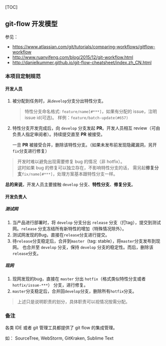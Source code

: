 [TOC]

## git-flow 开发模型

参见：
- https://www.atlassian.com/git/tutorials/comparing-workflows/gitflow-workflow
- http://www.ruanyifeng.com/blog/2015/12/git-workflow.html
- http://danielkummer.github.io/git-flow-cheatsheet/index.zh_CN.html

### 本项目定制规范

#### 开发人员

1. 被分配到任务时，从`develop`分支分出特性分支。

	> 特性分支命名格式: `feature/name[#***]`，如果有分配的 issue，注明 issue id(可选)。
	> 样例：`feature/batch-update(#657)`

2. 特性分支开发完成后，向 `develop` 分支发起 **PR**。开发人员相互 review（可由负责人指定审阅者）。持续提交直至 **PR** 被接受。

	一旦 **PR** 被接受合并，删除该特性分支。（如果未发布前发现隐藏漏洞，另开`fix`分支进行修复）

> 开发时难以避免出现需要修复 bug 的情况（非 hotfix）。  
> 这时如果 bug 的修复可以独立存在，不影响特性分支的话，
> 需另起**修复分支**`fix/name[#***]`，处理方案基本跟特性分支一样。

**总的来说**，开发人员主要接触 `develop` 分支、**特性分支**、**修复分支**。

#### 开发负责人

##### 测试网
1. 当产品进行部署时，将 `develop` 分支分出 `release` 分支（打tag），提交到测试网。`release` 分支冻结所有新特性的增加（特殊情况除外）。
2. 测试网发现的Bug，直接在`release`分支进行提交。
3. 待`release`分支稳定后，合并到`master`（tag: stable），将`master`分支发布到现网。
   也合并至 `develop` 分支，保持 `develop` 分支的稳定性。而后，删除该`release`分支。

##### 现网
1. 现网发现的bug，直接在 `master` 分出 `hotfix`（格式类似特性分支或者`hotfix/issue-***`） 分支，进行修复。
2. `master`分支稳定后，合并回`develop`分支，删除所有`hotfix`分支。

> 上述只是说明职责的划分，具体职责可以视情况按需分配。


### 备注
各类 IDE 或者 git 管理工具都提供了 git flow 的集成管理。

如： SourceTree, WebStorm, GitKraken, Sublime Text
